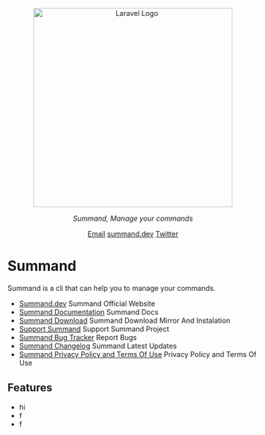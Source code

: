 <p align="center"><a href="https://laravel.com" target="_blank"><img src="https://raw.githubusercontent.com/laravel/art/master/logo-lockup/5%20SVG/2%20CMYK/1%20Full%20Color/laravel-logolockup-cmyk-red.svg" width="400" alt="Laravel Logo"></a></p>

<p align="center">
    <em>Summand, Manage your commands</em>
</p>

<p align="center">
<a href="mailto:info@summand.dev">Email</a>
<a href="https://summand.dev">summand.dev</a>
<a href="https://twitter.com/summand">Twitter</a>
</p>

# Summand
<p> Summand is a cli that can help you to manage your commands. </p>

* [Summand.dev](https://summand.dev) Summand Official Website
* [Summand Documentation](https://docs.summand.dev) Summand Docs
* [Summand Download](https://download.summand.dev) Summand Download Mirror And Instalation 
* [Support Summand](https://support.summand.dev) Support Summand Project
* [Summand Bug Tracker](https://bugs.summand.dev) Report Bugs
* [Summand Changelog](https://docs.summand.dev/changelog) Summand Latest Updates
* [Summand Privacy Policy and Terms Of Use](https://summand.dev/policy) Privacy Policy and Terms Of Use

## Features
* hi
* f
* f
## 
